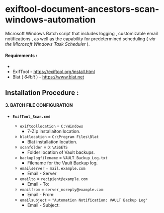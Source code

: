 # exiftool-document-ancestors-scan-windows-automation
Microsoft Windows Batch script that includes logging , customizable email notifications , as well as the capability for predetermined scheduling ( _via the Microsoft Windows Task Scheduler_ ).

#### Requirements :
* 
* ExifTool - https://exiftool.org/install.html
* Blat ( _64bit_ ) - https://www.blat.net

## Installation Procedure :

#### 3. BATCH FILE CONFIGURATION
* **`ExifTool_Scan.cmd`**

  * `exiftoollocation` = `C:\Windows`
    * 7-Zip installaiton location.
  * `blatlocation` = `C:\Program Files\Blat`
    * Blat installation location.
  * `scanfolder` = `D:\ASSETS`
    * Folder location of Vault backups.
  * `backuplogfilename` = `VAULT_Backup_Log.txt`
    * Filename for the Vault Backup log.
  * `emailserver` = `mail.example.com`
    * Email - Server
  * `emailto` = `recipient@example.com`
    * Email - To:
  * `emailfrom` = `server_noreply@example.com`
    * Email - From:
  * `emailsubject` = `"Automation Notification: VAULT Backup Log"`
    * Email - Subject:
